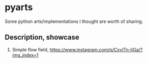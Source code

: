# pyarts
Some python arts/implementations I thought are worth of sharing.

## Description, showcase
1. Simple flow field, https://www.instagram.com/p/CxvITn-IjGa/?img_index=1
